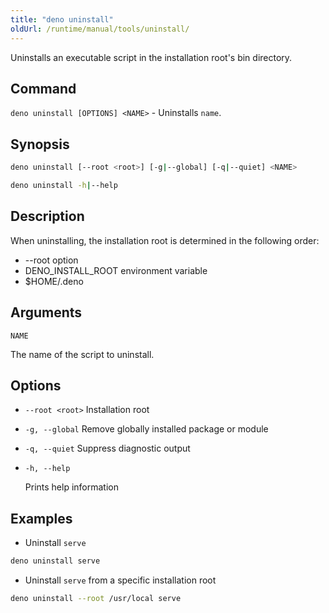 ```yaml
---
title: "deno uninstall"
oldUrl: /runtime/manual/tools/uninstall/
---
```


Uninstalls an executable script in the installation root's bin directory.

## Command

`deno uninstall [OPTIONS] <NAME>` - Uninstalls `name`.

## Synopsis

```bash
deno uninstall [--root <root>] [-g|--global] [-q|--quiet] <NAME>

deno uninstall -h|--help
```

## Description

When uninstalling, the installation root is determined in the following order:

- --root option
- DENO_INSTALL_ROOT environment variable
- $HOME/.deno

## Arguments

`NAME`

The name of the script to uninstall.

## Options

- `--root <root>` Installation root

- `-g, --global` Remove globally installed package or module

- `-q, --quiet` Suppress diagnostic output

- `-h, --help`

  Prints help information

## Examples

- Uninstall `serve`

```bash
deno uninstall serve
```

- Uninstall `serve` from a specific installation root

```bash
deno uninstall --root /usr/local serve
```
